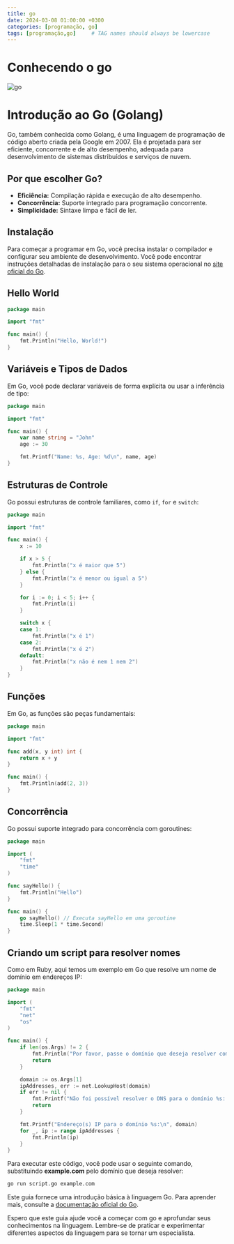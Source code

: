 ```yaml
---
title: go
date: 2024-03-08 01:00:00 +0300
categories: [programação, go]
tags: [programação,go]     # TAG names should always be lowercase
---
```


# Conhecendo o go
![go](https://upload.wikimedia.org/wikipedia/commons/thumb/0/05/Go_Logo_Blue.svg/2560px-Go_Logo_Blue.svg.png)


# Introdução ao Go (Golang)
Go, também conhecida como Golang, é uma linguagem de programação de código aberto criada pela Google em 2007. Ela é projetada para ser eficiente, concorrente e de alto desempenho, adequada para desenvolvimento de sistemas distribuídos e serviços de nuvem.

## Por que escolher Go?
- **Eficiência:** Compilação rápida e execução de alto desempenho.
- **Concorrência:** Suporte integrado para programação concorrente.
- **Simplicidade:** Sintaxe limpa e fácil de ler.


## Instalação
Para começar a programar em Go, você precisa instalar o compilador e configurar seu ambiente de desenvolvimento. Você pode encontrar instruções detalhadas de instalação para o seu sistema operacional no [site oficial do Go](https://golang.org/dl/).

## Hello World
```go
package main

import "fmt"

func main() {
    fmt.Println("Hello, World!")
}
```

## Variáveis e Tipos de Dados

Em Go, você pode declarar variáveis de forma explícita ou usar a inferência de tipo:

```go
package main

import "fmt"

func main() {
    var name string = "John"
    age := 30

    fmt.Printf("Name: %s, Age: %d\n", name, age)
}
```

## Estruturas de Controle

Go possui estruturas de controle familiares, como `if`, `for` e `switch`:

```go
package main

import "fmt"

func main() {
    x := 10

    if x > 5 {
        fmt.Println("x é maior que 5")
    } else {
        fmt.Println("x é menor ou igual a 5")
    }

    for i := 0; i < 5; i++ {
        fmt.Println(i)
    }

    switch x {
    case 1:
        fmt.Println("x é 1")
    case 2:
        fmt.Println("x é 2")
    default:
        fmt.Println("x não é nem 1 nem 2")
    }
}
```

## Funções

Em Go, as funções são peças fundamentais:

```go
package main

import "fmt"

func add(x, y int) int {
    return x + y
}

func main() {
    fmt.Println(add(2, 3))
}
```

## Concorrência

Go possui suporte integrado para concorrência com goroutines:

```go
package main

import (
    "fmt"
    "time"
)

func sayHello() {
    fmt.Println("Hello")
}

func main() {
    go sayHello() // Executa sayHello em uma goroutine
    time.Sleep(1 * time.Second)
}
```

## Criando um script para resolver nomes
Como em Ruby, aqui temos um exemplo em Go que resolve um nome de domínio em endereços IP:
```go
package main

import (
	"fmt"
	"net"
	"os"
)

func main() {
	if len(os.Args) != 2 {
		fmt.Println("Por favor, passe o domínio que deseja resolver como argumento.")
		return
	}

	domain := os.Args[1]
	ipAddresses, err := net.LookupHost(domain)
	if err != nil {
		fmt.Printf("Não foi possível resolver o DNS para o domínio %s: %s\n", domain, err)
		return
	}

	fmt.Printf("Endereço(s) IP para o domínio %s:\n", domain)
	for _, ip := range ipAddresses {
		fmt.Println(ip)
	}
}
```

Para executar este código, você pode usar o seguinte comando, substituindo **example.com** pelo domínio que deseja resolver:
```bash
go run script.go example.com
```

Este guia fornece uma introdução básica à linguagem Go. Para aprender mais, consulte a [documentação oficial do Go](https://golang.org/doc/).


Espero que este guia ajude você a começar com go e aprofundar seus conhecimentos na linguagem. Lembre-se de praticar e experimentar diferentes aspectos da linguagem para se tornar um especialista.
